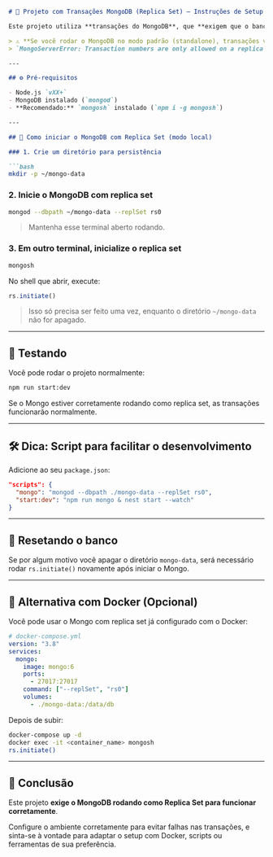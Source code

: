 ````markdown
# 🧾 Projeto com Transações MongoDB (Replica Set) – Instruções de Setup

Este projeto utiliza **transações do MongoDB**, que **exigem que o banco esteja rodando como um _replica set_** (mesmo em ambiente local).

> ⚠️ **Se você rodar o MongoDB no modo padrão (standalone), transações vão falhar com o erro:**  
> `MongoServerError: Transaction numbers are only allowed on a replica set member or mongos`

---

## ⚙️ Pré-requisitos

- Node.js `vXX+`
- MongoDB instalado (`mongod`)
- **Recomendado:** `mongosh` instalado (`npm i -g mongosh`)

---

## 🚀 Como iniciar o MongoDB com Replica Set (modo local)

### 1. Crie um diretório para persistência

```bash
mkdir -p ~/mongo-data
````

### 2. Inicie o MongoDB com replica set

```bash
mongod --dbpath ~/mongo-data --replSet rs0
```

> Mantenha esse terminal aberto rodando.

### 3. Em outro terminal, inicialize o replica set

```bash
mongosh
```

No shell que abrir, execute:

```js
rs.initiate()
```

> Isso só precisa ser feito uma vez, enquanto o diretório `~/mongo-data` não for apagado.

---

## 🧪 Testando

Você pode rodar o projeto normalmente:

```bash
npm run start:dev
```

Se o Mongo estiver corretamente rodando como replica set, as transações funcionarão normalmente.

---

## 🛠️ Dica: Script para facilitar o desenvolvimento

Adicione ao seu `package.json`:

```json
"scripts": {
  "mongo": "mongod --dbpath ./mongo-data --replSet rs0",
  "start:dev": "npm run mongo & nest start --watch"
}
```

---

## 🧼 Resetando o banco

Se por algum motivo você apagar o diretório `mongo-data`, será necessário rodar `rs.initiate()` novamente após iniciar o Mongo.

---

## 🐳 Alternativa com Docker (Opcional)

Você pode usar o Mongo com replica set já configurado com o Docker:

```yaml
# docker-compose.yml
version: "3.8"
services:
  mongo:
    image: mongo:6
    ports:
      - 27017:27017
    command: ["--replSet", "rs0"]
    volumes:
      - ./mongo-data:/data/db
```

Depois de subir:

```bash
docker-compose up -d
docker exec -it <container_name> mongosh
rs.initiate()
```

---

## 📌 Conclusão

Este projeto **exige o MongoDB rodando como Replica Set para funcionar corretamente**.

Configure o ambiente corretamente para evitar falhas nas transações, e sinta-se à vontade para adaptar o setup com Docker, scripts ou ferramentas de sua preferência.

```
